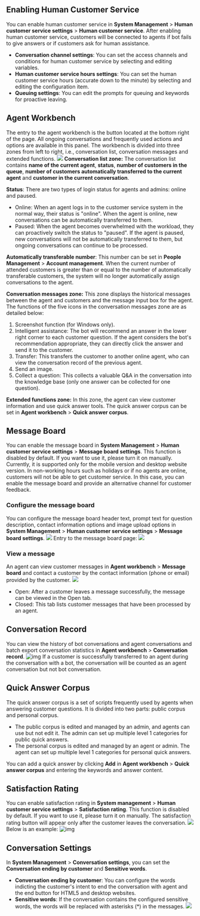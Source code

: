 ﻿## Enabling Human Customer Service
You can enable human customer service in **System Management** > **Human customer service settings** > **Human customer service**.
After enabling human customer service, customers will be connected to agents if bot fails to give answers or if customers ask for human assistance.
- **Conversation channel settings**: You can set the access channels and conditions for human customer service by selecting and editing variables.
- **Human customer service hours settings**: You can set the human customer service hours (accurate down to the minute) by selecting and editing the configuration item.
- **Queuing settings**: You can edit the prompts for queuing and keywords for proactive leaving.

## Agent Workbench

The entry to the agent workbench is the button located at the bottom right of the page. All ongoing conversations and frequently used actions and options are available in this panel.
The workbench is divided into three zones from left to right, i.e., conversation list, conversation messages and extended functions.
![](https://main.qcloudimg.com/raw/13376ca50a9d01dea12ded2c0e2f4738.jpg)
**Conversation list zone:**
The conversation list contains **name of the current agent**, **status**, **number of customers in the queue**, **number of customers automatically transferred to the current agent** and **customer in the current conversation**.

**Status**: There are two types of login status for agents and admins: online and paused.
- Online: When an agent logs in to the customer service system in the normal way, their status is "online". When the agent is online, new conversations can be automatically transferred to them.
- Paused: When the agent becomes overwhelmed with the workload, they can proactively switch the status to "paused". If the agent is paused, new conversations will not be automatically transferred to them, but ongoing conversations can continue to be processed.

**Automatically transferable number**: This number can be set in **People Management** > **Account management**. When the current number of attended customers is greater than or equal to the number of automatically transferable customers, the system will no longer automatically assign conversations to the agent.

**Conversation messages zone:**
This zone displays the historical messages between the agent and customers and the message input box for the agent. The functions of the five icons in the conversation messages zone are as detailed below:
1. Screenshot function (for Windows only).
2. Intelligent assistance: The bot will recommend an answer in the lower right corner to each customer question. If the agent considers the bot's recommendation appropriate, they can directly click the answer and send it to the customer.
3. Transfer: This transfers the customer to another online agent, who can view the conversation record of the previous agent.
4. Send an image.
5. Collect a question: This collects a valuable Q&A in the conversation into the knowledge base (only one answer can be collected for one question).

**Extended functions zone:**
In this zone, the agent can view customer information and use quick answer tools. The quick answer corpus can be set in **Agent workbench** > **Quick answer corpus**.

## Message Board

You can enable the message board in **System Management** > **Human customer service settings** > **Message board settings**. This function is disabled by default. If you want to use it, please turn it on manually. Currently, it is supported only for the mobile version and desktop website version.
In non-working hours such as holidays or if no agents are online, customers will not be able to get customer service. In this case, you can enable the message board and provide an alternative channel for customer feedback.

### Configure the message board
You can configure the message board header text, prompt text for question description, contact information options and image upload options in **System Management** > **Human customer service settings** > **Message board settings**.
![](https://main.qcloudimg.com/raw/bf54747762c5b211c513e3fe057b3e37.png)
Entry to the message board page:
![](https://main.qcloudimg.com/raw/407030117f8592bbadef71b80281d4cf.png)

### View a message
An agent can view customer messages in **Agent workbench** > **Message board** and contact a customer by the contact information (phone or email) provided by the customer.
![](https://main.qcloudimg.com/raw/a25f7fe200f783af4bf871636dbc0155.png)
- Open: After a customer leaves a message successfully, the message can be viewed in the Open tab.
- Closed: This tab lists customer messages that have been processed by an agent.

## Conversation Record
You can view the history of bot conversations and agent conversations and batch export conversation statistics in **Agent workbench** > **Conversation record**.
![img](https://iask.qq.com/static/docs/images/rengongkefu17.png)
If a customer is successfully transferred to an agent during the conversation with a bot, the conversation will be counted as an agent conversation but not bot conversation.

## Quick Answer Corpus
The quick answer corpus is a set of scripts frequently used by agents when answering customer questions. It is divided into two parts: public corpus and personal corpus.
- The public corpus is edited and managed by an admin, and agents can use but not edit it. The admin can set up multiple level 1 categories for public quick answers.
- The personal corpus is edited and managed by an agent or admin. The agent can set up multiple level 1 categories for personal quick answers.

You can add a quick answer by clicking **Add** in **Agent workbench** > **Quick answer corpus** and entering the keywords and answer content.

## Satisfaction Rating
You can enable satisfaction rating in **System management** > **Human customer service settings** > **Satisfaction rating**. This function is disabled by default. If you want to use it, please turn it on manually.
The satisfaction rating button will appear only after the customer leaves the conversation.
![](https://main.qcloudimg.com/raw/e45d200fdaf598d2eb1de90abc0fba31.png)
Below is an example:
![img](https://iask.qq.com/static/docs/images/rengongkefu6.png)

## Conversation Settings
In **System Management** > **Conversation settings**, you can set the **Conversation ending by customer** and **Sensitive words**.
- **Conversation ending by customer**: You can configure the words indicting the customer's intent to end the conversation with agent and the end button for HTML5 and desktop websites.
- **Sensitive words**: If the conversation contains the configured sensitive words, the words will be replaced with asterisks (*) in the messages.
  ![](https://main.qcloudimg.com/raw/eb8775ea906f24fb1a47c364c50d82ea.png)
